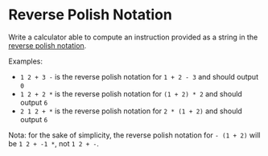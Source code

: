 # Reverse Polish Notation

Write a calculator able to compute an instruction provided as a string in the [reverse polish notation](https://fr.wikipedia.org/wiki/Notation_polonaise_inverse).

Examples:

- `1 2 + 3 -` is the reverse polish notation for `1 + 2 - 3` and should output `0`
- `1 2 + 2 *` is the reverse polish notation for `(1 + 2) * 2` and should output `6`
- `2 1 2 + *` is the reverse polish notation for `2 * (1 + 2)` and should output `6`

Nota: for the sake of simplicity, the reverse polish notation for `- (1 + 2)` will be `1 2 + -1 *`, not `1 2 + -`.
